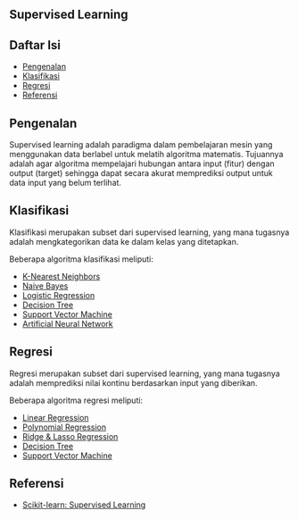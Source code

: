 ## Supervised Learning

## Daftar Isi

- [Pengenalan](#pengenalan)
- [Klasifikasi](#klasifikasi)
- [Regresi](#regresi)
- [Referensi](#referensi)

## Pengenalan

Supervised learning adalah paradigma dalam pembelajaran mesin yang menggunakan data berlabel untuk melatih algoritma matematis. Tujuannya adalah agar algoritma mempelajari hubungan antara input (fitur) dengan output (target) sehingga dapat secara akurat memprediksi output untuk data input yang belum terlihat.

## Klasifikasi

Klasifikasi merupakan subset dari supervised learning, yang mana tugasnya adalah mengkategorikan data ke dalam kelas yang ditetapkan.

Beberapa algoritma klasifikasi meliputi:
- [K-Nearest Neighbors](KNN.md)
- [Naive Bayes](NaiveBayes.md)
- [Logistic Regression](LogisticRegression.md)
- [Decision Tree](DecisionTreeClassifier.md)
- [Support Vector Machine](SVM.md)
- [Artificial Neural Network](ANN.md)

## Regresi

Regresi merupakan subset dari supervised learning, yang mana tugasnya adalah memprediksi nilai kontinu berdasarkan input yang diberikan.

Beberapa algoritma regresi meliputi:
- [Linear Regression](LinearRegression.md)
- [Polynomial Regression](PolynomialRegression.md)
- [Ridge & Lasso Regression]()
- [Decision Tree]()
- [Support Vector Machine]()

## Referensi

- [Scikit-learn: Supervised Learning](https://scikit-learn.org/stable/supervised_learning.html)
